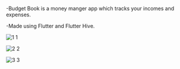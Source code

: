 -Budget Book is a money manger app which tracks your incomes and expenses.


-Made using Flutter and Flutter Hive.


![1 1](https://user-images.githubusercontent.com/93775407/189388340-bd99a92b-d025-473e-af87-f9fed977a23f.jpg)


![2 2](https://user-images.githubusercontent.com/93775407/189388569-ea95c342-48c3-43d1-85b0-d07f9a772e87.jpg)


![3 3](https://user-images.githubusercontent.com/93775407/189388713-f64659d7-c099-4dfd-9b7a-bfa0dc529a77.jpg)
